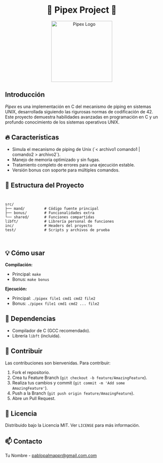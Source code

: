 <h1 align="center">🚀 Pipex Project 🚀</h1>
<p align="center">
  <img src="your-logo-url.png" alt="Pipex Logo" width="200"/>
</p>
<h2> Introducción</h2>
<p>
  <i>Pipex</i> es una implementación en C del mecanismo de piping en sistemas UNIX, desarrollada siguiendo las rigurosas normas de codificación de 42. Este proyecto demuestra habilidades avanzadas en programación en C y un profundo conocimiento de los sistemas operativos UNIX.
</p>
<h2>🔥 Características</h2>
<ul>
  <li>Simula el mecanismo de piping de Unix (`< archivo1 comando1 | comando2 > archivo2`).</li>
  <li>Manejo de memoria optimizado y sin fugas.</li>
  <li>Tratamiento completo de errores para una ejecución estable.</li>
  <li>Versión bonus con soporte para múltiples comandos.</li>
</ul>
<h2>📁 Estructura del Proyecto</h2>
<code>
<pre>
src/
├── mand/         # Código fuente principal
├── bonus/        # Funcionalidades extra
└── shared/       # Funciones compartidas
libft/            # Librería personal de funciones
inc/              # Headers del proyecto
test/             # Scripts y archivos de prueba
</pre>
</code>
<h2>💡 Cómo usar</h2>
<b>Compilación:</b>

<ul>
  <li>Principal: <code>make</code></li>
  <li>Bonus: <code>make bonus</code></li>
</ul>
<b>Ejecución:</b>

<ul>
  <li>Principal: <code>./pipex file1 cmd1 cmd2 file2</code></li>
  <li>Bonus: <code>./pipex file1 cmd1 cmd2 ... file2</code></li>
</ul>
<h2>🔗 Dependencias</h2>
<ul>
  <li>Compilador de C (GCC recomendado).</li>
  <li>Librería <code>libft</code> (incluida).</li>
</ul>
<h2>🤝 Contribuir</h2>
<p>
  Las contribuciones son bienvenidas. Para contribuir:
</p>
<ol>
  <li>Fork el repositorio.</li>
  <li>Crea tu Feature Branch (<code>git checkout -b feature/AmazingFeature</code>).</li>
  <li>Realiza tus cambios y commit (<code>git commit -m 'Add some AmazingFeature'</code>).</li>
  <li>Push a la Branch (<code>git push origin feature/AmazingFeature</code>).</li>
  <li>Abre un Pull Request.</li>
</ol>
<h2>📜 Licencia</h2>
<p>
  Distribuido bajo la Licencia MIT. Ver <code>LICENSE</code> para más información.
</p>
<h2>📫 Contacto</h2>
<p>Tu Nombre - <a href="mailto:tu.pablopalmappr@gmail.com">pablopalmappr@gmail.com.com</a></p>
